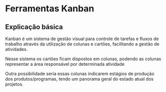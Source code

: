 # Ferramentas Kanban

## Explicação básica

Kanban é um sistema de gestão visual para controle de tarefas e fluxos de trabalho através da utilização de colunas e cartões, facilitando a gestão de atividades.

Nesse sistema os cartões ficam dispostos em colunas, podendo as colunas representar a área responsável por determinada atividade

Outra possibilidade seria essas colunas indicarem estágios de produção dos produtos/programas, tendo um panorama geral do estado atual dos projetos.
